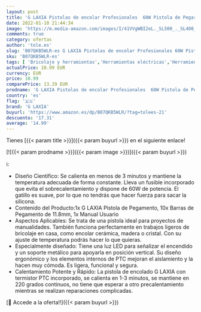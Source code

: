 ```yaml
---
layout: post
title: 'G LAXIA Pistolas de encolar Profesionales  60W Pistola de Pegar Con 10PCS 11.8mm Barras de Pegamento Calentamiento Rápid  Gatillo Flexible  para Proyectos de Bricolaje y Manualidades'
date: 2022-01-10 21:44:34
image: 'https://m.media-amazon.com/images/I/41VVgWBI2eL._SL500_._SL400_.jpg'
comments: true
category: ofertas
author: 'tole.es'
slug: 'B07QKB5WLR-es G LAXIA Pistolas de encolar Profesionales 60W Pistola de...'
sku: 'B07QKB5WLR-es'
tags: [ 'Bricolaje y herramientas','Herramientas eléctricas','Herramientas manuales y eléctricas','Pistolas de encolar','barras','de','g laxia','pegamento', ]
actualPrice: 10.99 EUR
currency: EUR
price: 10.99
comparePrice: 13.29 EUR
prodname: 'G LAXIA Pistolas de encolar Profesionales  60W Pistola de Pegar Con 10PCS 11.8mm Barras de Pegamento Calentamiento Rápid  Gatillo Flexible  para Proyectos de Bricolaje y Manualidades'
country: 'es'
flag: '🇪🇸'
brand: 'G LAXIA'
buyurl: 'https://www.amazon.es/dp/B07QKB5WLR/?tag=tolees-21'
descuento: '17.31'
average: '14.99'
---
```


Tienes [{{< param title >}}]({{< param buyurl >}}) en el siguiente enlace!

[![{{< param prodname >}}]({{< param image >}})]({{< param buyurl >}})

ℹ️:

- Diseño Científico: Se calienta en menos de 3 minutos y mantiene la temperatura adecuada de forma constante. Lleva un fusible incorporado que evita el sobrecalentamiento y dispone de 60W de potencia. El gatillo es suave, por lo que no tendrás que hacer fuerza para sacar la silicona.
- Contenido del Producto:1x G LAXIA Pistola de Pegamento, 10x Barras de Pegamento de 11.8mm, 1x Manual Usuario
- Aspectos Aplicables: Se trata de una pistola ideal para proyectos de manualidades. También funciona perfectamente en trabajos ligeros de bricolaje en casa, como encolar cerámica, madera o cristal. Con su ajuste de temperatura podrás hacer lo que quieras.
- Especialmente diseñado: Tiene una luz LED para señalizar el encendido y un soporte metálico para apoyarla en posición vertical. Su diseño ergonómico y los elementos internos de PTC mejoran el aislamiento y la hacen muy cómoda. Es ligera, funcional y segura.
- Calentamiento Potente y Rápido: La pistola de encolado G LAXIA con termistor PTC incorporado, se calienta en 1-3 minutos, se mantiene en 220 grados continuos, no tiene que esperar a otro precalentamiento mientras se realizan reparaciones complicadas.

[🛒 Accede a la oferta!!]({{< param buyurl >}})
